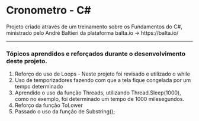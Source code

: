 <h1>Cronometro - C#</h1>
<p>Projeto criado através de um treinamento sobre os Fundamentos do C#, ministrado pelo André Baltieri da plataforma balta.io -> https://balta.io/</p>
<hr>
<h3>Tópicos aprendidos e reforçados durante o desenvolvimento deste projeto.</h3>
<ol>
  <li>Reforço do uso de Loops - Neste projeto foi revisado e utilizado o while</li>
  <li>Uso de temporizadores fazendo com que a tela fique congelada por um tempo determinado</li>
  <li>Aprendido o uso da função Threads, utilizando Thread.Sleep(1000), como no exemplo, foi determinado um tempo de 1000 milesegundos.</li>
  <li>Reforço da função ToLower</li>
  <li>Passado o uso da função de Substring();</li>
</ol>
